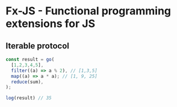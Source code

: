 # Fx-JS - Functional programming extensions for JS

## Iterable protocol
```javascript
const result = go(
  [1,2,3,4,5],
  filter((a) => a % 2), // [1,3,5]
  map((a) => a * a); // [1, 9, 25]
  reduce(sum),
);

log(result) // 35
```
